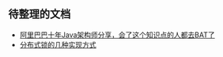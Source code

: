## 待整理的文档

- [阿里巴巴十年Java架构师分享，会了这个知识点的人都去BAT了](http://blog.csdn.net/t4i2b10x4c22nf6a/article/details/79062764)
- [分布式锁的几种实现方式](https://www.cnblogs.com/austinspark-jessylu/p/8043726.html)